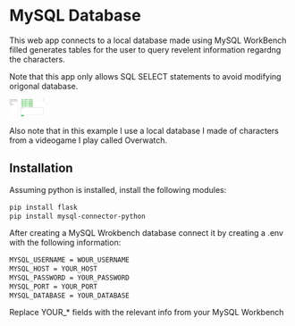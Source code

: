 # MySQL Database
This web app connects to a local database made using MySQL WorkBench filled generates tables for the user to query revelent information regardng the characters.

Note that this app only allows SQL SELECT statements to avoid modifying origonal database.

<img src="image.png" width="64px" alt="Example of Web App"></img>

Also note that in this example I use a local database I made of characters from a videogame I play called Overwatch.

## Installation
Assuming python is installed, install the following modules:
```
pip install flask
pip install mysql-connector-python
```
After creating a MySQL Wrokbench database connect it by creating a .env with the following information:
```
MYSQL_USERNAME = WOUR_USERNAME
MYSQL_HOST = YOUR_HOST
MYSQL_PASSWORD = YOUR_PASSWORD
MYSQL_PORT = YOUR_PORT
MYSQL_DATABASE = YOUR_DATABASE
```
Replace YOUR_* fields with the relevant info from your MySQL Workbench